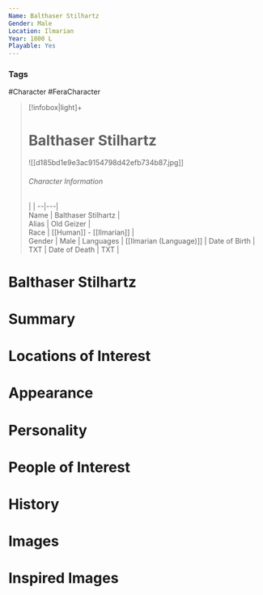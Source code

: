 ```yaml
---
Name: Balthaser Stilhartz  
Gender: Male
Location: Ilmarian
Year: 1800 L
Playable: Yes
---
```


### Tags
#Character #FeraCharacter 

> [!infobox|light]+  
> # Balthaser Stilhartz  
> ![[d185bd1e9e3ac9154798d42efb734b87.jpg]]
> ###### Character Information
>  |   |
> --|---|  
> Name | Balthaser Stilhartz |  
> Alias | Old Geizer |  
> Race | [[Human]] - [[Ilmarian]] |  
> Gender | Male |
> Languages | [[Ilmarian (Language)]] |
> Date of Birth | TXT |
> Date of Death | TXT |

# Balthaser Stilhartz

# Summary

# Locations of Interest

# Appearance

# Personality

# People of Interest

# History

# Images

# Inspired Images
